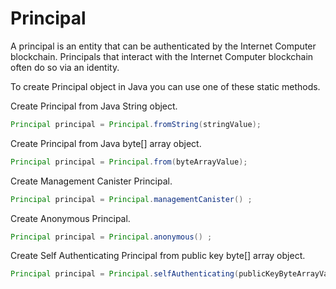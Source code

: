 # Principal

A principal is an entity that can be authenticated by the Internet Computer blockchain. Principals that interact with the Internet Computer blockchain often do so via an identity.

To create Principal object in Java you can use one of these static methods.&#x20;

Create Principal from Java String object.

```java
Principal principal = Principal.fromString(stringValue);
```

Create Principal from Java byte\[] array object.

```java
Principal principal = Principal.from(byteArrayValue);
```

Create Management Canister Principal.

```java
Principal principal = Principal.managementCanister() ;
```

Create Anonymous Principal.

```java
Principal principal = Principal.anonymous() ;
```

Create Self Authenticating Principal from public key byte\[] array object.

```java
Principal principal = Principal.selfAuthenticating(publicKeyByteArrayValue) ;
```
